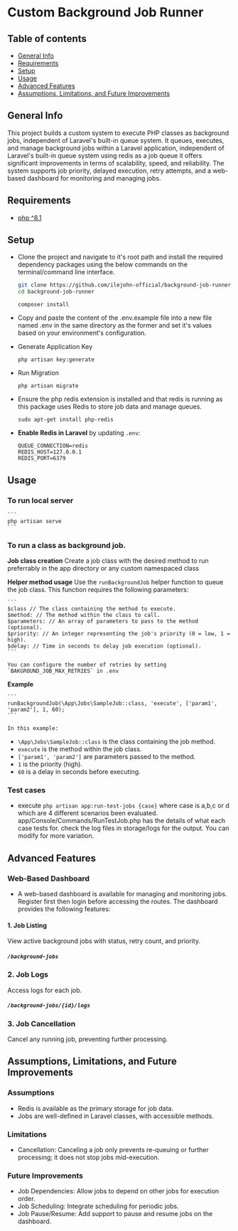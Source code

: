 # Custom Background Job Runner

## Table of contents

- [General Info](#general-info)
- [Requirements](#requirements)
- [Setup](#setup)
- [Usage](#usage)
- [Advanced Features](#advanced-features)
- [Assumptions, Limitations, and Future Improvements](#assumptions-limitations-and-future-improvements)

## General Info

This project builds a custom system to execute PHP classes as background jobs, independent of Laravel's built-in queue system.
It queues, executes, and manage background jobs within a Laravel application, independent of Laravel's built-in queue system using redis as a job queue it offers significant improvements in terms of scalability, speed, and reliability. The system supports job priority, delayed execution, retry attempts, and a web-based dashboard for monitoring and managing jobs.

## Requirements

- [php ^8.1](https://www.php.net/ "PHP")

## Setup

- Clone the project and navigate to it's root path and install the required dependency packages using the below commands on the terminal/command line interface.

  ```bash
  git clone https://github.com/ilejohn-official/background-job-runner.git
  cd background-job-runner
  ```

  ```
  composer install
  ```

- Copy and paste the content of the .env.example file into a new file named .env in the same directory as the former and set it's values based on your environment's configuration.

- Generate Application Key

  ```
  php artisan key:generate
  ```
- Run Migration

  ```
  php artisan migrate
  ```

- Ensure the php redis extension is installed and that redis is running as this package uses Redis to store job data and manage queues.
  ```
  sudo apt-get install php-redis
  ```

- **Enable Redis in Laravel** by updating `.env`:
   ```env
   QUEUE_CONNECTION=redis
   REDIS_HOST=127.0.0.1
   REDIS_PORT=6379
   ```

## Usage

  ### To run local server

    ```
    php artisan serve
    ```

  ### To run a class as background job.
   **Job class creation**
    Create a job class with the desired method to run preferrably in the app directory or any custom namespaced class

   **Helper method usage**
    Use the `runBackgroundJob` helper function to queue the job class. This function requires the following parameters:

    ```
    $class // The class containing the method to execute.
    $method: // The method within the class to call.
    $parameters: // An array of parameters to pass to the method (optional).
    $priority: // An integer representing the job's priority (0 = low, 1 = high).
    $delay: // Time in seconds to delay job execution (optional).
    ```

    You can configure the number of retries by setting `BAKGROUND_JOB_MAX_RETRIES` in .env

   **Example**
   
    ```
    runBackgroundJob(\App\Jobs\SampleJob::class, 'execute', ['param1', 'param2'], 1, 60);
    ```

    In this example:

   - `\App\Jobs\SampleJob::class` is the class containing the job method.
   - `execute` is the method within the job class.
   - `['param1', 'param2']` are parameters passed to the method.
   - `1` is the priority (high).
   - `60` is a delay in seconds before executing.

  ### Test cases
   - execute `php artisan app:run-test-jobs {case}` where case is a,b,c or d which are 4 different scenarios been evaluated. app/Console/Commands/RunTestJob.php has the details of what each case tests for. check the log files
   in storage/logs for the output. You can modify for more variation.

## Advanced Features

 ### Web-Based Dashboard
   - A web-based dashboard is available for managing and monitoring jobs. Register first then login before accessing
   the routes. The dashboard provides the following features:

  #### 1. **Job Listing**
  View active background jobs with status, retry count, and priority.

  ##### `/background-jobs`

  ### 2.  **Job Logs**
  Access logs for each job.

  ##### `/background-jobs/{id}/logs`

  ### 3.  **Job Cancellation**
  Cancel any running job, preventing further processing.

## Assumptions, Limitations, and Future Improvements
 ### Assumptions
 - Redis is available as the primary storage for job data.
 - Jobs are well-defined in Laravel classes, with accessible methods.

 ### Limitations
 - Cancellation: Canceling a job only prevents re-queuing or further processing; it does not stop jobs mid-execution.

 ### Future Improvements
  - Job Dependencies: Allow jobs to depend on other jobs for execution order.
  - Job Scheduling: Integrate scheduling for periodic jobs.
  - Job Pause/Resume: Add support to pause and resume jobs on the dashboard.